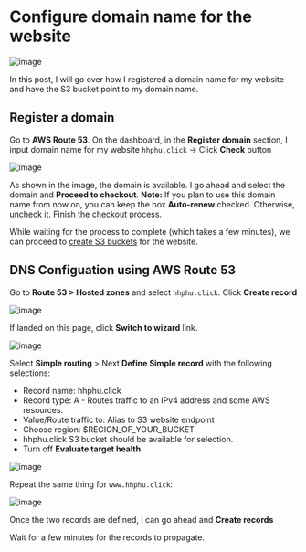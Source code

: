 # Configure domain name for the website

![image](https://github.com/hhphu/Cloud/assets/45286750/37211040-0efe-4002-89d2-7772cf338ff4)

In this post, I will go over how I registered a domain name for my website and have the S3 bucket point to my domain name.

## Register a domain
Go to **AWS Route 53**. On the dashboard, in the **Register domain** section, I input domain name for my website `hhphu.click` -> Click **Check** button

![image](https://github.com/hhphu/Cloud/assets/45286750/5170dd8b-4ca8-4f92-9bf4-c38f47cde464)

As shown in the image, the domain is available. I go ahead and select the domain and **Proceed to checkout**.
**Note:** If you plan to use this domain name from now on, you can keep the box **Auto-renew** checked. Otherwise, uncheck it.
Finish the checkout process.

While waiting for the process to complete (which takes a few minutes), we can proceed to [create S3 buckets](./deploy-s3.md) for the website.

<a id="dns-configuration"><h2> DNS Configuation using AWS Route 53 </h2></a>
Go to **Route 53 > Hosted zones** and select `hhphu.click`. Click **Create record**

![image](https://github.com/hhphu/Cloud/assets/45286750/f37eb0c7-3bd6-4c69-a40c-67d59b88fdae)

If landed on this page, click **Switch to wizard** link.

![image](https://github.com/hhphu/Cloud/assets/45286750/48da7733-788b-4f92-8790-764ed76adcd8)

Select **Simple routing** > Next
**Define Simple record** with the following selections:
- Record name: hhphu.click
- Record type: A - Routes traffic to an IPv4 address and some AWS resources.
- Value/Route traffic to: Alias to S3 website endpoint
- Choose region: $REGION_OF_YOUR_BUCKET
- hhphu.click S3 bucket should be available for selection.
- Turn off **Evaluate target health**

![image](https://github.com/hhphu/Cloud/assets/45286750/4dee9ce1-4fff-4fa2-b5f3-b51745b0bb9c)


Repeat the same thing for `www.hhphu.click`:

![image](https://github.com/hhphu/Cloud/assets/45286750/94fc3fd4-0bfd-480d-826f-765284f97dd0)

Once the two records are defined, I can go ahead and **Create records**

Wait for a few minutes for the records to propagate.
